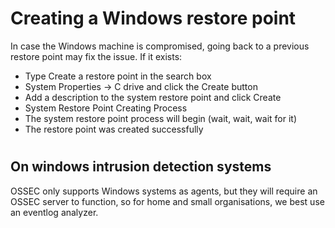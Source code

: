 # Creating a Windows restore point

In case the Windows machine is compromised, going back to a previous restore point may fix the issue. If it exists:

* Type Create a restore point in the search box
* System Properties -> C drive and click the Create button
* Add a description to the system restore point and click Create
* System Restore Point Creating Process
* The system restore point process will begin (wait, wait, wait for it)
* The restore point was created successfully

#
## On windows intrusion detection systems

OSSEC only supports Windows systems as agents, but they will require an OSSEC server to function, so for home and small organisations, we best use an eventlog analyzer.

